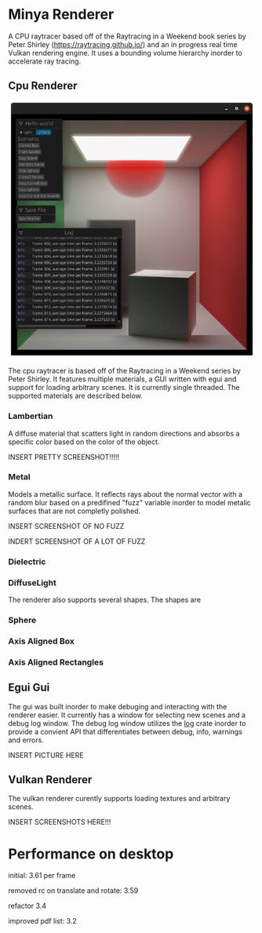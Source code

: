 # Minya Renderer
A CPU raytracer based off of the Raytracing in a Weekend book series by Peter Shirley (https://raytracing.github.io/) and an in progress real time Vulkan rendering engine. It uses a bounding volume hierarchy inorder to accelerate ray tracing.

## Cpu Renderer

![example render](examples/pretty_render.png)

The cpu raytracer is based off of the Raytracing in a Weekend series by Peter Shirley. It features multiple materials, a GUI written with egui and support for loading arbitrary scenes. It is currently single threaded. The supported materials are described below.

###  Lambertian

A diffuse material that scatters light in random directions and absorbs a specific color based on the color of the object.

INSERT PRETTY SCREENSHOT!!!!!

### Metal

Models a metallic surface. It reflects rays about the normal vector with a random blur based on a predifined "fuzz" variable inorder to model metalic surfaces that are not completly polished.

INSERT SCREENSHOT OF NO FUZZ

INDERT SCREENSHOT OF A LOT OF FUZZ


### Dielectric


### DiffuseLight

The renderer also supports several shapes. The shapes are

### Sphere

### Axis Aligned Box

### Axis Aligned Rectangles

## Egui Gui

The gui was built inorder to make debuging and interacting with the renderer easier. It currently has a window for selecting new scenes and a debug log window. The debug log window utilizes the [log](https://crates.io/crates/log) crate inorder to provide a convient API that differentiates between debug, info, warnings and errors.

INSERT PICTURE HERE


## Vulkan Renderer

The vulkan renderer curently supports loading textures and arbitrary scenes.

INSERT SCREENSHOTS HERE!!!


# Performance on desktop
initial: 3.61 per frame

removed rc on translate and rotate: 3.59

refactor 3.4

improved pdf list: 3.2
